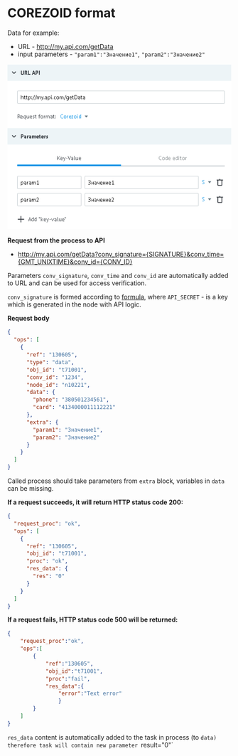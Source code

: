 # COREZOID format

Data for example:

- URL - http://my.api.com/getData
- input parameters - `"param1":"Значение1"`, `"param2":"Значение2"`

![img](../../img/create/api_corezoid.png)

**Request from the process to API**
*   http://my.api.com/getData?conv_signature={SIGNATURE}&conv_time={GMT_UNIXTIME}&conv_id={CONV_ID}

Parameters `conv_signature`, `conv_time` and `conv_id` are automatically added to URL and can be used for access verification.

`conv_signature` is formed according to [formula](../../../api/v1/spec.md), where `API_SECRET` -  is a key which is generated in the node with API logic.

**Request body**

```json
{
  "ops": [
    {
      "ref": "130605",
      "type": "data",
      "obj_id": "t71001",
      "conv_id": "1234",
      "node_id": "n10221",
      "data": {
        "phone": "380501234561",
        "card": "4134000011112221"
      },
      "extra": {
        "param1": "Значение1",
        "param2": "Значение2"
      }
    }
  ]
}
```

Called process should take parameters from `extra` block, variables in `data` can be missing.

**If a request succeeds, it will return HTTP status code 200:**

```json
{
  "request_proc": "ok",
  "ops": [
    {
      "ref": "130605",
      "obj_id": "t71001",
      "proc": "ok",
      "res_data": {
        "res": "0"
      }
    }
  ]
}
```

**If a request fails, HTTP status code 500 will be returned:**
```json
{
    "request_proc":"ok",
    "ops":[
        {
            "ref":"130605",
            "obj_id":"t71001",
            "proc":"fail",
            "res_data":{
                "error":"Text error"
                }
        }
    ]
}
```

`res_data` content is automatically added to the task in process (to `data) therefore task will contain new parameter `result="0"`
